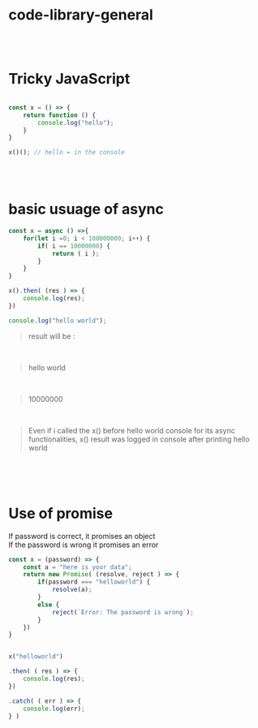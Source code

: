 # code-library-general

<br>
<br>

# Tricky JavaScript
```javascript

const x = () => {
    return function () {
        console.log("hello");
    }
}

x()(); // hello = in the console
```


<br>
<br>

# basic usuage of async
```javascript
const x = async () =>{
    for(let i =0; i < 100000000; i++) {
        if( i == 10000000) {
            return ( i );
        }
    }
}

x().then( (res ) => {
    console.log(res);
})

console.log("hello world");

```
> result will be : 

<br>

> hello world 

<br>

> 10000000 

<br>

> Even if i called the x()  before hello world console for its async functionalities, x() result was logged in console after printing hello world

<br>
<br>
<br>

# Use of promise 
If password is correct, it promises an object<br>
If the password is wrong it promises an error 

```javascript
const x = (password) => {
    const a = "here is your data";
    return new Promise( (resolve, reject ) => {
        if(password === "helloworld") {
            resolve(a);
        }
        else {
            reject(`Error: The password is wrong`);
        }
    })
}


x("helloworld")

.then( ( res ) => {
    console.log(res);
})

.catch( ( err ) => {
    console.log(err);
} )
```
